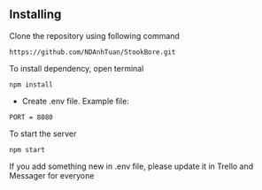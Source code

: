 ## Installing

Clone the repository using following command

```
https://github.com/NDAnhTuan/StookBore.git
```

To install dependency, open terminal

```
npm install
```

-    Create .env file. Example file:

```
PORT = 8080
```

To start the server

```
npm start
```

If you add something new in .env file, please update it in Trello and Messager for everyone